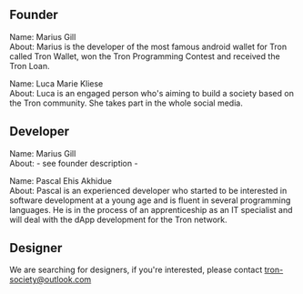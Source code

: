 ## Founder

Name: Marius Gill  
About: Marius is the developer of the most famous android wallet for Tron called Tron Wallet, won the Tron Programming Contest and received the Tron Loan.

Name: Luca Marie Kliese  
About: Luca is an engaged person who's aiming to build a society based on the Tron community. She takes part in the whole social media.

## Developer

Name: Marius Gill  
About: - see founder description -

Name: Pascal Ehis Akhidue  
About: Pascal is an experienced developer who started to be interested in software development at a young age and is fluent in several programming languages. He is in the process of an apprenticeship as an IT specialist and will deal with the dApp development for the Tron network.

## Designer

We are searching for designers, if you're interested, please contact tron-society@outlook.com
